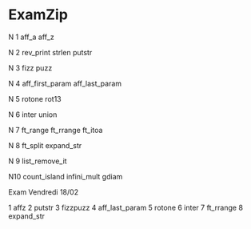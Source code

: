 # ExamZip


N 1 	aff_a			  	aff_z

N 2 	rev_print			strlen			putstr

N 3 	fizz puzz

N 4	aff_first_param	    aff_last_param

N 5 	rotone				rot13

N 6 	inter				union
	
N 7	ft_range			ft_rrange		ft_itoa

N 8 	ft_split			expand_str

N 9	list_remove_it

N10	count_island		infini_mult		gdiam




Exam Vendredi 18/02

1 affz
2 putstr
3 fizzpuzz
4 aff_last_param 
5 rotone
6 inter
7 ft_rrange
8 expand_str
